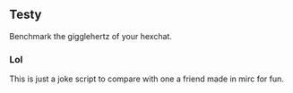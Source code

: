## Testy
Benchmark the gigglehertz of your hexchat.

### Lol
This is just a joke script to compare with one a friend made in mirc for fun.
